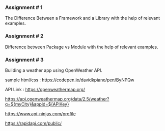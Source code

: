 ### Assignment # 1

The Difference Between a Framework and a Library with the help of relevant examples.

### Assignment # 2

Difference between Package vs Module with the help of relevant examples.

### Assignment # 3

Buliding a weather app using OpenWeather API.

sample html/css : https://codepen.io/davidkpiano/pen/ByNPQw

API Link : https://openweathermap.org/

https://api.openweathermap.org/data/2.5/weather?q=${myCity}&appid=${APIKey}

https://www.api-ninjas.com/profile

https://rapidapi.com/public/